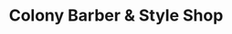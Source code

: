 ---
title: "Colony Barber & Style Shop"
url: /raleigh/colony-barber-und-style-shop/
shop: Friseur
---